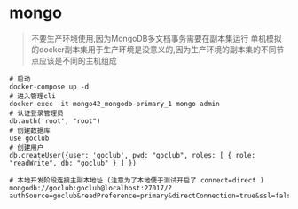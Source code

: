 # mongo

> 不要生产环境使用,因为MongoDB多文档事务需要在副本集运行
> 单机模拟的docker副本集用于生产环境是没意义的,因为生产环境的副本集的不同节点应该是不同的主机组成

```shell
# 启动
docker-compose up -d
# 进入管理cli
docker exec -it mongo42_mongodb-primary_1 mongo admin
# 认证登录管理员
db.auth('root', "root")
# 创建数据库
use goclub
# 创建用户
db.createUser({user: 'goclub', pwd: "goclub", roles: [ { role: "readWrite", db: "goclub" } ] })
```

```
# 本地开发阶段连接主副本地址 (注意为了本地便于测试开启了 connect=direct )
mongodb://goclub:goclub@localhost:27017/?authSource=goclub&readPreference=primary&directConnection=true&ssl=false
```
